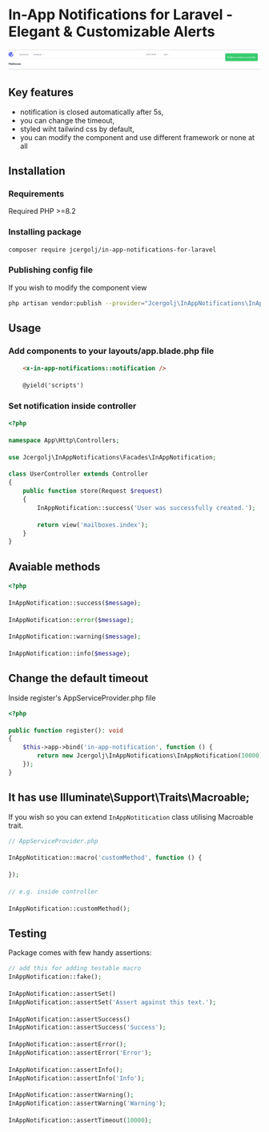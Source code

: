 # In-App Notifications for Laravel - Elegant & Customizable Alerts

<img src="images/screenshot.png" alt="Package for displaying in app notifications for Laravel">

## Key features
- notification is closed automatically after 5s,
- you can change the timeout,
- styled wiht tailwind css by default,
- you can modify the component and use different framework or none at all

## Installation

### Requirements
Required PHP >=8.2

### Installing package
```bash
composer require jcergolj/in-app-notifications-for-laravel
```

### Publishing config file
If you wish to modify the component view
```bash
php artisan vendor:publish --provider="Jcergolj\InAppNotifications\InAppNotificationsServiceProvider"
```

## Usage

### Add components to your layouts/app.blade.php file
```html
    <x-in-app-notifications::notification />

    @yield('scripts')
```

### Set notification inside controller
```php
<?php

namespace App\Http\Controllers;

use Jcergolj\InAppNotifications\Facades\InAppNotification;

class UserController extends Controller
{
    public function store(Request $request)
    {
        InAppNotification::success('User was successfully created.');

        return view('mailboxes.index');
    }
}
```

## Avaiable methods
```php
<?php

InAppNotification::success($message);

InAppNotification::error($message);

InAppNotification::warning($message);

InAppNotification::info($message);
```

## Change the default timeout
Inside register's AppServiceProvider.php file
```php
<?php

public function register(): void
{
    $this->app->bind('in-app-notification', function () {
        return new Jcergolj\InAppNotifications\InAppNotification(10000); // 10 seconds
    });
}
```

## It has use Illuminate\Support\Traits\Macroable;
If you wish so you can extend `InAppNotitication` class utilising Macroable trait.

```php
// AppServiceProvider.php

InAppNotitication::macro('customMethod', function () {

});

// e.g. inside controller

InAppNotification::customMethod();

```

## Testing
Package comes with few handy assertions:

```php
// add this for adding testable macro
InAppNotification::fake();

InAppNotification::assertSet()
InAppNotification::assertSet('Assert against this text.');

InAppNotification::assertSuccess()
InAppNotification::assertSuccess('Success');

InAppNotification::assertError();
InAppNotification::assertError('Error');

InAppNotification::assertInfo();
InAppNotification::assertInfo('Info');

InAppNotification::assertWarning();
InAppNotification::assertWarning('Warning');

InAppNotification::assertTimeout(10000);
```
